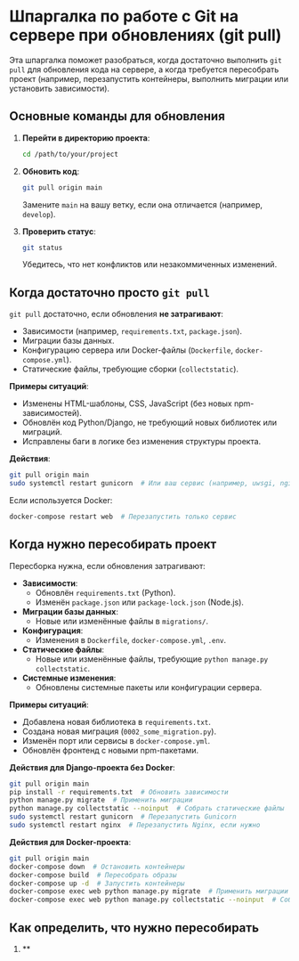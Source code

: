 # Шпаргалка по работе с Git на сервере при обновлениях (git pull)

Эта шпаргалка поможет разобраться, когда достаточно выполнить `git pull` для обновления кода на сервере, а когда требуется пересобрать проект (например, перезапустить контейнеры, выполнить миграции или установить зависимости).

## Основные команды для обновления
1. **Перейти в директорию проекта**:
   ```bash
   cd /path/to/your/project
   ```

2. **Обновить код**:
   ```bash
   git pull origin main
   ```
   Замените `main` на вашу ветку, если она отличается (например, `develop`).

3. **Проверить статус**:
   ```bash
   git status
   ```
   Убедитесь, что нет конфликтов или незакоммиченных изменений.

## Когда достаточно просто `git pull`
`git pull` достаточно, если обновления **не затрагивают**:
- Зависимости (например, `requirements.txt`, `package.json`).
- Миграции базы данных.
- Конфигурацию сервера или Docker-файлы (`Dockerfile`, `docker-compose.yml`).
- Статические файлы, требующие сборки (`collectstatic`).

**Примеры ситуаций**:
- Изменены HTML-шаблоны, CSS, JavaScript (без новых npm-зависимостей).
- Обновлён код Python/Django, не требующий новых библиотек или миграций.
- Исправлены баги в логике без изменения структуры проекта.

**Действия**:
```bash
git pull origin main
sudo systemctl restart gunicorn  # Или ваш сервис (например, uwsgi, nginx)
```
Если используется Docker:
```bash
docker-compose restart web  # Перезапустить только сервис
```

## Когда нужно пересобирать проект
Пересборка нужна, если обновления затрагивают:
- **Зависимости**:
  - Обновлён `requirements.txt` (Python).
  - Изменён `package.json` или `package-lock.json` (Node.js).
- **Миграции базы данных**:
  - Новые или изменённые файлы в `migrations/`.
- **Конфигурация**:
  - Изменения в `Dockerfile`, `docker-compose.yml`, `.env`.
- **Статические файлы**:
  - Новые или изменённые файлы, требующие `python manage.py collectstatic`.
- **Системные изменения**:
  - Обновлены системные пакеты или конфигурации сервера.

**Примеры ситуаций**:
- Добавлена новая библиотека в `requirements.txt`.
- Создана новая миграция (`0002_some_migration.py`).
- Изменён порт или сервисы в `docker-compose.yml`.
- Обновлён фронтенд с новыми npm-пакетами.

**Действия для Django-проекта без Docker**:
```bash
git pull origin main
pip install -r requirements.txt  # Обновить зависимости
python manage.py migrate  # Применить миграции
python manage.py collectstatic --noinput  # Собрать статические файлы
sudo systemctl restart gunicorn  # Перезапустить Gunicorn
sudo systemctl restart nginx  # Перезапустить Nginx, если нужно
```

**Действия для Docker-проекта**:
```bash
git pull origin main
docker-compose down  # Остановить контейнеры
docker-compose build  # Пересобрать образы
docker-compose up -d  # Запустить контейнеры
docker-compose exec web python manage.py migrate  # Применить миграции
docker-compose exec web python manage.py collectstatic --noinput  # Собрать статические файлы
```

## Как определить, что нужно пересобирать
1. **